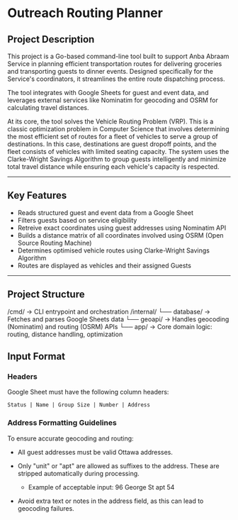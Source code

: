 # Outreach Routing Planner

## Project Description
This project is a Go-based command-line tool built to support Anba Abraam Service in planning efficient transportation routes for delivering groceries and transporting guests to dinner events. Designed specifically for the Service's coordinators, it streamlines the entire route dispatching process.

The tool integrates with Google Sheets for guest and event data, and leverages external services like Nominatim for geocoding and OSRM for calculating travel distances. 

At its core, the tool solves the Vehicle Routing Problem (VRP). This is a classic optimization problem in Computer Science that involves determining the most efficient set of routes for a fleet of vehicles to serve a group of destinations. In this case, destinations are guest dropoff points, and the fleet consists of vehicles with limited seating capacity. The system uses the Clarke-Wright Savings Algorithm to group guests intelligently and minimize total travel distance while ensuring each vehicle's capacity is respected.

---

## Key Features

- Reads structured guest and event data from a Google Sheet
- Filters guests based on service eligibility
- Retreive exact coordinates using guest addresses using Nominatim API
- Builds a distance matrix of all coordinates involved using OSRM (Open Source Routing Machine)
- Determines optimised vehicle routes using Clarke-Wright Savings Algorithm
- Routes are displayed as vehicles and their assigned Guests
---

## Project Structure

/cmd/             → CLI entrypoint and orchestration
/internal/
  └── database/   → Fetches and parses Google Sheets data
  └── geoapi/     → Handles geocoding (Nominatim) and routing (OSRM) APIs
  └── app/        → Core domain logic: routing, distance handling, optimization



## Input Format

### Headers
Google Sheet must have the following column headers:
```
Status | Name | Group Size | Number | Address
```
### Address Formatting Guidelines
To ensure accurate geocoding and routing:

- All guest addresses must be valid Ottawa addresses.

- Only "unit" or "apt" are allowed as suffixes to the address. These are stripped automatically during processing.

  - Example of acceptable input: 96 George St apt 54

- Avoid extra text or notes in the address field, as this can lead to geocoding failures.
